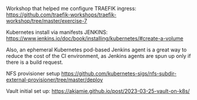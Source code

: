 Workshop that helped me configure TRAEFIK ingress:
https://github.com/traefik-workshops/traefik-workshop/tree/master/exercise-7

Kubernetes install via manifests JENKINS:
https://www.jenkins.io/doc/book/installing/kubernetes/#create-a-volume

Also, an ephemeral Kubernetes pod-based Jenkins agent is a great way to reduce the cost of the CI environment, as Jenkins agents are spun up only if there is a build request.

NFS provisioner setup
https://github.com/kubernetes-sigs/nfs-subdir-external-provisioner/tree/master/deploy

Vault initial set up:
https://akjamie.github.io/post/2023-03-25-vault-on-k8s/